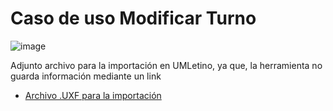 # Caso de uso Modificar Turno

![image](https://github.com/user-attachments/assets/06916592-d294-4ab7-ae53-c463ffb9b8d4)


Adjunto archivo para la importación en UMLetino, ya que, la herramienta no guarda información mediante un link
* [Archivo .UXF para la importación](modificar_turno.uxf)
